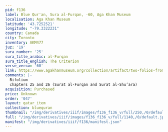 ```yaml
---
pid: f136
label: Blue Qur'an, Sura al-Furqan, -60, Aga Khan Museum
localisation: Aga Khan Museum
latitude: '43.7252521'
longitude: "-79.3322231"
country: Canada
city: Toronto
inventory: AKM477
juz: '19'
sura_number: '25'
sura_title_arabic: al-Furqan
sura_title_english: The Criterion
verse_verso: '60'
link: https://www.agakhanmuseum.org/collection/artifact/two-folios-from-a-manuscript-known-as-the-blue-qur-an-
comments: |-
  Bifolium
  chapters 25 and 26 (Surat al-Furqan and Surat al-Shu’ara)
acquisition: Purchased
price: Unknown
order: '047'
layout: qatar_item
collection: bluequran
thumbnail: "/img/derivatives/iiif/images/f136_f136_v/full/250,/0/default.jpg"
full: "/img/derivatives/iiif/images/f136_f136_v/full/1140,/0/default.jpg"
manifest: "/img/derivatives/iiif/f136/manifest.json"
---
```

